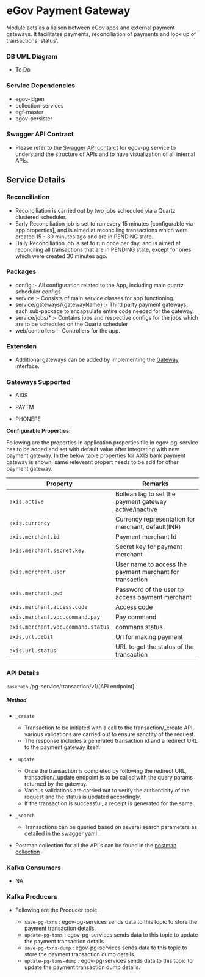 # eGov Payment Gateway

Module acts as a liaison between eGov apps and external payment gateways. It facilitates payments, reconciliation of payments and look up of transactions' status'.

### DB UML Diagram

- To Do

### Service Dependencies

- egov-idgen
- collection-services
- egf-master
- egov-persister

### Swagger API Contract

- Please refer to the [Swagger API contarct](https://editor.swagger.io/?url=https://raw.githubusercontent.com/egovernments/DIGIT-OSS/master/core-services/docs/egov-pg-contract.yml#!/) for egov-pg service to understand the structure of APIs and to have visualization of all internal APIs.


## Service Details

### Reconciliation

- Reconciliation is carried out by two jobs scheduled via a Quartz clustered scheduler.
- Early Reconciliation job is set to run every 15 minutes [configurable via app properties], and is aimed at reconciling transactions which were created 15 - 30 minutes ago and are in PENDING state.
- Daily Reconciliation job is set to run once per day, and is aimed at reconciling all transactions that are in PENDING state, except for ones which were created 30 minutes ago.

### Packages

- config :- All configuration related to the App, including main quartz scheduler configs
- service :- Consists of main service classes for app functioning.
- service/gateways/{gatewayName} :- Third party payment gateways, each sub-package to encapsulate entire code needed for the gateway.
- service/jobs/* :- Contains jobs and respective configs for the jobs which are to be scheduled on the Quartz scheduler
- web/controllers :- Controllers for the app.

### Extension
- Additional gateways can be added by implementing the [Gateway](https://raw.githubusercontent.com/egovernments/egov-services/master/core/egov-pg-service/src/main/java/org/egov/pg/service/Gateway.java) interface.

### Gateways Supported

- AXIS

- PAYTM

- PHONEPE

**Configurable Properties:**

Following are the properties in application.properties file in egov-pg-service has to be added and set with default value after integrating with new payment gateway.
In the below table properties for AXIS bank payment gateway is shown, same releveant propert needs to be add for other payment gateway.

| Property                          | Remarks                                                  | 
| ----------------------------------| ---------------------------------------------------------|
| `axis.active`                     | Bollean lag to set the payment gateway active/inactive   |
| `axis.currency`                   | Currency representation for merchant, default(INR)       |
| `axis.merchant.id`                | Payment merchant Id                                      |
| `axis.merchant.secret.key`        | Secret key for payment merchant                          |
| `axis.merchant.user`              | User name to access the payment merchant for transaction |
| `axis.merchant.pwd`               | Password of the user tp access payment merchant          |
| `axis.merchant.access.code`       | Access code                                              |
| `axis.merchant.vpc.command.pay`   | Pay command                                              |
| `axis.merchant.vpc.command.status`| commans status                                           |
| `axis.url.debit`                  | Url for making payment                                   |
| `axis.url.status`                 | URL to get the status of the transaction                 |


### API Details

`BasePath` /pg-service/transaction/v1/[API endpoint]

##### Method

- `_create`
   - Transaction to be initiated with a call to the transaction/_create API, various validations are carried out to ensure sanctity of the request.
   - The response includes a generated transaction id and a redirect URL to the payment gateway itself.
- `_update`
   -  Once the transaction is completed by following the redirect URL, transaction/_update endpoint is to be called with the query params returned by the gateway.
    - Various validations are carried out to verify the authenticity of the request and the status is updated accordingly.
    - If the transaction is successful, a receipt is generated for the same.
- `_search`
   -  Transactions can be queried based on several search parameters as detailed in the swagger yaml .

- Postman collection for all the API's can be found in the [postman collection](https://raw.githubusercontent.com/egovernments/egov-services/master/core/egov-pg-service/postman/Egov-PG-Service.postman_collection.json)

### Kafka Consumers
- NA

### Kafka Producers

- Following are the Producer topic.

    - `save-pg-txns` : egov-pg-services sends data to this topic to store the payment transaction details.
    - `update-pg-txns` : egov-pg-services sends data to this topic to update the payment transaction details.
    - `save-pg-txns-dump` : egov-pg-services sends data to this topic to store the payment transaction dump details.
    - `update-pg-txns-dump` : egov-pg-services sends data to this topic to update the payment transaction dump details.